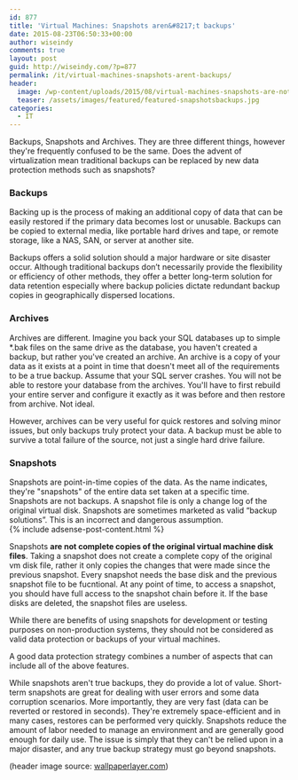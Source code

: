 ```yaml
---
id: 877
title: 'Virtual Machines: Snapshots aren&#8217;t backups'
date: 2015-08-23T06:50:33+00:00
author: wiseindy
comments: true
layout: post
guid: http://wiseindy.com/?p=877
permalink: /it/virtual-machines-snapshots-arent-backups/
header:
  image: /wp-content/uploads/2015/08/virtual-machines-snapshots-are-not-backups.jpg
  teaser: /assets/images/featured/featured-snapshotsbackups.jpg
categories:
  - IT
---
```

Backups, Snapshots and Archives. They are three different things, however they're frequently confused to be the same. Does the advent of virtualization mean traditional backups can be replaced by new data protection methods such as snapshots?

<!--more-->
<h3>Backups</h3>
Backing up is the process of making an additional copy of data that can be easily restored if the primary data becomes lost or unusable. Backups can be copied to external media, like portable hard drives and tape, or remote storage, like a NAS, SAN, or server at another site.

Backups offers a solid solution should a major hardware or site disaster occur. Although traditional backups don’t necessarily provide the flexibility or efficiency of other methods, they offer a better long-term solution for data retention especially where backup policies dictate redundant backup copies in geographically dispersed locations.
<h3>Archives</h3>
Archives are different. Imagine you back your SQL databases up to simple *.bak files on the same drive as the database, you haven't created a backup, but rather you've created an archive. An archive is a copy of your data as it exists at a point in time that doesn't meet all of the requirements to be a true backup. Assume that your SQL server crashes. You will not be able to restore your database from the archives. You'll have to first rebuild your entire server and configure it exactly as it was before and then restore from archive. Not ideal.

However, archives can be very useful for quick restores and solving minor issues, but only backups truly protect your data. A backup must be able to survive a total failure of the source, not just a single hard drive failure.
<h3>Snapshots</h3>
Snapshots are point-in-time copies of the data. As the name indicates, they're "snapshots" of the entire data set taken at a specific time. Snapshots are not backups. A snapshot file is only a change log of the original virtual disk. Snapshots are sometimes marketed as valid “backup solutions”. This is an incorrect and dangerous assumption.

<div class="row">
  <div class="col-12">
    {% include adsense-post-content.html %}
  </div>
</div>

Snapshots <strong>are not complete copies of the original virtual machine disk files</strong>. Taking a snapshot does not create a complete copy of the original vm disk file, rather it only copies the changes that were made since the previous snapshot. Every snapshot needs the base disk and the previous snapshot file to be fucntional. At any point of time, to access a snapshot, you should have full access to the snapshot chain before it. If the base disks are deleted, the snapshot files are useless.

While there are benefits of using snapshots for development or testing purposes on non-production systems, they should not be considered as valid data protection or backups of your virtual machines.

A good data protection strategy combines a number of aspects that can include all of the above features.

While snapshots aren't true backups, they do provide a lot of value. Short-term snapshots are great for dealing with user errors and some data corruption scenarios. More importantly, they are very fast (data can be reverted or restored in seconds). They're extremely space-efficient and in many cases, restores can be performed very quickly. Snapshots reduce the amount of labor needed to manage an environment and are generally good enough for daily use. The issue is simply that they can't be relied upon in a major disaster, and any true backup strategy must go beyond snapshots.

(header image source: <a target="_blank" href="http://www.wallpaperlayer.com/vintage-camera-wallpaper-704.html" target="_blank">wallpaperlayer.com</a>)
